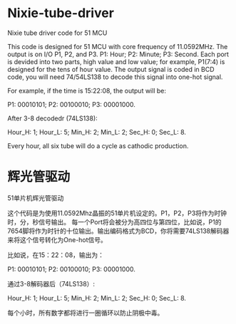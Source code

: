 # Nixie-tube-driver

Nixie tube driver code for 51 MCU


This code is designed for 51 MCU with core frequency of 11.0592MHz. The output is on I/O P1, P2, and P3. P1: Hour; P2: Minute; P3: Second. Each port is devided into two parts, high value and low value; for example, P1(7:4) is designed for the tens of hour value. The output signal is coded in BCD code, you will need 74/54LS138 to decode this signal into one-hot signal.


For example, if the time is 15:22:08, the output will be:

P1: 00010101; P2: 00100010; P3: 00001000.

After 3-8 decodedr (74LS138):

Hour_H: 1; Hour_L: 5; Min_H: 2; Min_L: 2; Sec_H: 0; Sec_L: 8.


Every hour, all six tube will do a cycle as cathodic production.



# 辉光管驱动

51单片机辉光管驱动


这个代码是为使用11.0592Mhz晶振的51单片机设定的。P1，P2，P3将作为时钟时，分，秒信号输出。 每一个Port将会被分为高四位与第四位，比如说，P1的7654脚将作为时针的十位输出。输出编码格式为BCD，你将需要74LS138解码器来将这个信号转化为One-hot信号。


比如说，在15：22：08，输出为：

P1: 00010101; P2: 00100010; P3: 00001000.

通过3-8解码器后（74LS138）:

Hour_H: 1; Hour_L: 5; Min_H: 2; Min_L: 2; Sec_H: 0; Sec_L: 8.


每个小时，所有数字都将进行一圈循环以防止阴极中毒。
